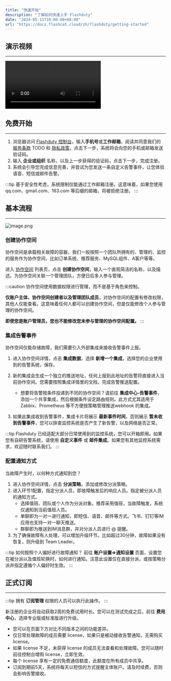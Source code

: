 ```yaml
---
title: "快速开始"
description: "了解如何快速上手 Flashduty"
date: "2024-05-11T10:00:00+08:00"
url: "https://docs.flashcat.cloud/zh/flashduty/getting-started"
---
```


## 演示视频
---

<Video src="https://download.flashcat.cloud/%e6%95%b4%e4%bd%93%e6%bc%94%e7%a4%ba.mp4"></Video>


## 免费开始
---

1. 浏览器访问 [Flashduty 控制台](https://console.flashcat.cloud/)，输入**手机号**或**工作邮箱**，阅读并同意我们的 [服务条款](https://console.flashcat.cloud/docs/user-rule) TODO 和 [隐私政策](https://console.flashcat.cloud/docs/privacy-rule)，点击下一步，系统将会向您的手机或邮箱发送验证码。
2. 输入 **企业或组织** 名称，以及上一步获得的验证码，点击下一步，完成注册。
3. 系统会引导您完成信息完善，并尝试为您发送一条自定义告警事件，让您体验语音、短信或邮件告警。

:::tip
基于安全性考虑，系统限制仅能通过工作邮箱注册。这意味着，如果您使用 qq.com、gmail.com、163.com 等后缀的邮箱，将被拒绝注册。
:::


## 基本流程
---

![image.png](https://api.apifox.com/api/v1/projects/4169655/resources/431699/image-preview)

### 创建协作空间

协作空间是承载相关故障的容器，我们一般按照一个团队所拥有的、管理的、监控的服务作为协作空间，比如订单系统、推荐服务、MySQL组件、A客户等等。

进入 [协作空间](https://console.flashcat.cloud/channel) 列表页，点击 **创建协作空间**，输入一个直观简洁的名称，以及描述。为协作空间关联一个管理团队，方便日后多人参与管理。

:::caution
协作空间使用数据权限进行管理，而不是基于角色来控制。

**仅账户主体、协作空间创建者以及管理团队成员**，对协作空间的配置有修改权限，其他人仅能查看。这意味着任何人都可以创建协作空间，但是仅能修改个人参与管理的协作空间。

**即使您是账户管理员，您也不能修改您未参与管理的协作空间配置。**
:::


### 集成告警事件

协作空间仅能存储故障，我们需要引入外部集成来接收告警事件上报。

1. 进入协作空间详情，点击 **集成数据**，选择 **新增一个集成**，选择您的企业使用到的告警系统，保存。
2. 新的集成会生成一个独立的推送地址，任何上报到此地址的告警将直接进入当前协作空间。您需要按照集成详情里的文档，完成告警推送配置。
    
    - 想要将告警按条件投递到不同的协作空间？请前往 **集成中心-告警事件**，添加一个共享集成，然后根据条件设定路由规则。此方式尤其适用于 Zabbix、Prometheus 等不方便按策略管理推送webhook 的集成。
    
3. 如果此集成收到告警事件，集成卡片将展示 **最新事件时间**，否则展示 **暂未收到告警事件**，您可以排查监控系统是否产生了新告警，以及网络是否正常。


:::tip
Flashduty 已经适配大部分日常使用到的监控系统，您可以开箱即用。如果您有自研告警系统，请使用 **自定义事件** 或 **邮件集成**。如果您有其他监控系统需求，欢迎随时联系我们。
:::

### 配置通知方式

当故障产生时，以何种方式通知到您？

1. 进入协作空间详情，点击 **分派策略**，添加或修改分派策略。
2. 进入环节1配置，指定分派人员，即故障触发后的响应人员。指定被分派人员的通知方式。
    - 选择值班、团队或个人作为分派对象。推荐采用值班，当故障触发，系统仅通知到当前值班人员。
    - 单聊即为一对一进行通知，即短信、语音、邮件等方式。飞书、钉钉等IM应用也支持一对一聊天推送。
    - 群聊即为推送到IM消息群，并对分派人员进行 @ 提醒。
4. 为了确保故障有人处理，可以增加升级环节。比如超过30分钟，故障如果没有恢复，则升级到 Team Leader。

:::tip
如何按照个人偏好进行故障通知？
前往 **账户设置=>通知设置** 页面，设置您在被分派以及值班轮换时，如何进行通知。注意此设置仅在直接分派，或按策略分派并指定遵循个人偏好时生效。
:::

## 正式订阅
---

:::tip
拥有 **订阅管理** 权限的人员可以执行此操作。
:::

新注册的企业将自动获取2周的免费试用时长。您可以在测试完成之后，前往 **费用中心**，选择专业版或标准版进行升级。

- 您可以在页面下方对比不同版本之间的功能差异。
- 仅日常处理故障的成员需要 license，如果只是被动接收告警通知，无需购买 license。
- 如果 license 不足，未获得 license 的成员无法查看和处理故障。您可以随时前往控制台增购 license，立即生效。
- 每个 license 享有一定的免费通信额度，此额度在所有成员中共享。
- 订阅到期前5天，系统将每天以短信的方式提醒主体账户。请及时续费，否则会影响告警接收。